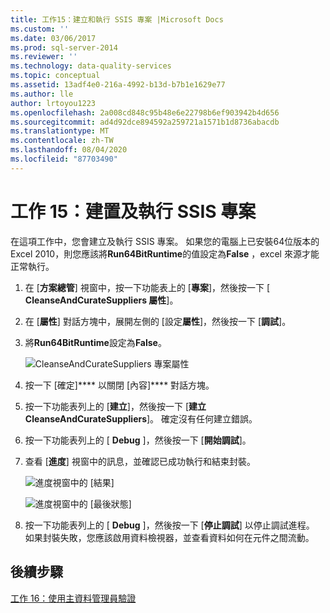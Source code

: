 ```yaml
---
title: 工作15：建立和執行 SSIS 專案 |Microsoft Docs
ms.custom: ''
ms.date: 03/06/2017
ms.prod: sql-server-2014
ms.reviewer: ''
ms.technology: data-quality-services
ms.topic: conceptual
ms.assetid: 13adf4e0-216a-4992-b13d-b7b1e1629e77
ms.author: lle
author: lrtoyou1223
ms.openlocfilehash: 2a008cd848c95b48e6e22798b6ef903942b4d656
ms.sourcegitcommit: ad4d92dce894592a259721a1571b1d8736abacdb
ms.translationtype: MT
ms.contentlocale: zh-TW
ms.lasthandoff: 08/04/2020
ms.locfileid: "87703490"
---
```

# <a name="task-15-building-and-running-the-ssis-project"></a>工作 15：建置及執行 SSIS 專案

  在這項工作中，您會建立及執行 SSIS 專案。 如果您的電腦上已安裝64位版本的 Excel 2010，則您應該將**Run64BitRuntime**的值設定為**False** ，excel 來源才能正常執行。  
  
1.  在 [**方案總管**] 視窗中，按一下功能表上的 [**專案**]，然後按一下 [ **CleanseAndCurateSuppliers 屬性**]。  
  
2.  在 [**屬性**] 對話方塊中，展開左側的 [設定**屬性**]，然後按一下 [**調試**]。  
  
3.  將**Run64BitRuntime**設定為**False**。  
  
     ![CleanseAndCurateSuppliers 專案屬性](../../2014/tutorials/media/et-buildingandrunningthessisproject-01.jpg "CleanseAndCurateSuppliers 專案屬性")  
  
4.  按一下 [確定]**** 以關閉 [內容]**** 對話方塊。  
  
5.  按一下功能表列上的 [**建立**]，然後按一下 [**建立 CleanseAndCurateSuppliers**]。 確定沒有任何建立錯誤。  
  
6.  按一下功能表列上的 [ **Debug** ]，然後按一下 [**開始調試**]。  
  
7.  查看 [**進度**] 視窗中的訊息，並確認已成功執行和結束封裝。  
  
     ![進度視窗中的 [結果]](../../2014/tutorials/media/et-buildingandrunningthessisproject-02.jpg "進度視窗中的 [結果]")  
  
     ![進度視窗中的 [最後狀態]](../../2014/tutorials/media/et-buildingandrunningthessisproject-03.jpg "進度視窗中的 [最後狀態]")  
  
8.  按一下功能表列上的 [ **Debug** ]，然後按一下 [**停止調試**] 以停止調試進程。 如果封裝失敗，您應該啟用資料檢視器，並查看資料如何在元件之間流動。  
  
## <a name="next-step"></a>後續步驟  
 [工作 16：使用主資料管理員驗證](../../2014/tutorials/task-16-verifying-with-master-data-manager.md)  
  
  
